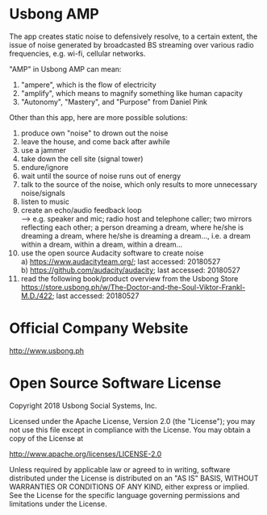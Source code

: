 # Usbong AMP
The app creates static noise to defensively resolve, to a certain extent, the issue of noise generated by broadcasted BS streaming over various radio frequencies, e.g. wi-fi, cellular networks.

"AMP" in Usbong AMP can mean:
1) "ampere", which is the flow of electricity
2) "amplify", which means to magnify something like human capacity
3) "Autonomy", "Mastery", and "Purpose" from Daniel Pink

Other than this app, here are more possible solutions:

1) produce own "noise" to drown out the noise
2) leave the house, and come back after awhile
3) use a jammer
4) take down the cell site (signal tower)
5) endure/ignore
6) wait until the source of noise runs out of energy
7) talk to the source of the noise, which only results to more unnecessary noise/signals
8) listen to music
9) create an echo/audio feedback loop<br>
--> e.g. speaker and mic; radio host and telephone caller; two mirrors reflecting each other; a person dreaming a dream, where he/she is dreaming a dream, where he/she is dreaming a dream..., i.e. a dream within a dream, within a dream, within a dream...
10) use the open source Audacity software to create noise<br>
a) https://www.audacityteam.org/; last accessed: 20180527<br>
b) https://github.com/audacity/audacity; last accessed: 20180527<br>
11) read the following book/product overview from the Usbong Store<br>
https://store.usbong.ph/w/The-Doctor-and-the-Soul-Viktor-Frankl-M.D./422; last accessed: 20180527

# Official Company Website
http://www.usbong.ph

# Open Source Software License
Copyright 2018 Usbong Social Systems, Inc.

Licensed under the Apache License, Version 2.0 (the "License"); you may not use this file except in compliance with the License. You may obtain a copy of the License at

   http://www.apache.org/licenses/LICENSE-2.0
  
Unless required by applicable law or agreed to in writing, software distributed under the License is distributed on an "AS IS" BASIS, WITHOUT WARRANTIES OR CONDITIONS OF ANY KIND, either express or implied. See the License for the specific language governing permissions and limitations under the License.
